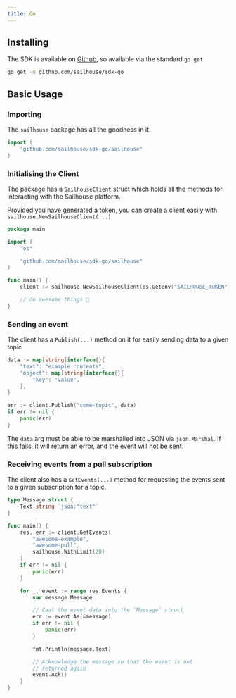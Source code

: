 ```yaml
---
title: Go
---
```


## Installing

The SDK is available on [Github](https://github.com/sailhouse/sdk-go), so available via the standard `go get`

```bash
go get -u github.com/sailhouse/sdk-go
```

## Basic Usage

### Importing

The `sailhouse` package has all the goodness in it.

```go
import (
    "github.com/sailhouse/sdk-go/sailhouse"
)
```

### Initialising the Client

The package has a `SailhouseClient` struct which holds all the methods for interacting with the Sailhouse platform.

Provided you have generated a [token](/reference/tokens), you can create a client easily with `sailhouse.NewSailhouseClient(...)`

```go
package main

import (
    "os"

    "github.com/sailhouse/sdk-go/sailhouse"
)

func main() {
    client := sailhouse.NewSailhouseClient(os.Getenv("SAILHOUSE_TOKEN"))

    // do awesome things 🚀
}
```

### Sending an event

The client has a `Publish(...)` method on it for easily sending data to a given topic

```go
data := map[string]interface{}{
    "text": "example contents",
    "object": map[string]interface{}{
        "key": "value",
    },
}

err := client.Publish("some-topic", data)
if err != nil {
    panic(err)
}
```

The `data` arg must be able to be marshalled into JSON via `json.Marshal`. If this fails, it will return an error, and the event will not be sent.

### Receiving events from a pull subscription

The client also has a `GetEvents(...)` method for requesting the events sent to a given subscription for a topic.

```go
type Message struct {
	Text string `json:"text"`
}

func main() {
    res, err := client.GetEvents(
        "awesome-example",
        "awesome-pull",
        sailhouse.WithLimit(20)
    )
    if err != nil {
        panic(err)
    }

    for _, event := range res.Events {
        var message Message

        // Cast the event data into the `Message` struct
        err := event.As(&message)
        if err != nil {
            panic(err)
        }

        fmt.Println(message.Text)

        // Acknowledge the message so that the event is not
        // returned again
        event.Ack()
    }
}

```
